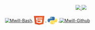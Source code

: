 <div align="center">
  <a href="https://github.com/anoncatalyst">
  <img height="180em" src="https://github-readme-stats.vercel.app/api?username=anoncatalyst&show_icons=true&theme=cobalt&include_all_commits=true&count_private=true"/>
  <img height="180em" src="https://github-readme-stats.vercel.app/api/top-langs/?username=anoncatalyst&layout=compact&langs_count=10&theme=cobalt"/>
</div>

<div style="display: inline_block"><br> 
   
  <img align="center" alt="Mwill-Bash" height="30" width="40" src="https://cdn.jsdelivr.net/gh/devicons/devicon/icons/bash/bash-original.svg">
  <img align="center" alt="Mwill-HTML" height="30" width="40" src="https://raw.githubusercontent.com/devicons/devicon/master/icons/html5/html5-original.svg">
  <img align="center" alt="Mwill-Python" height="30" width="40" src="https://raw.githubusercontent.com/devicons/devicon/master/icons/python/python-original.svg">
  <img align="center" alt="Mwill-Github" height="30" width="40" src="https://cdn.jsdelivr.net/gh/devicons/devicon/icons/github/github-original.svg" />
  </div>
